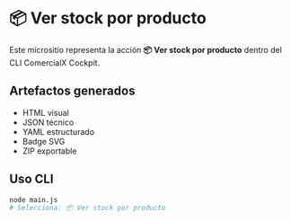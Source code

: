 # 📦 Ver stock por producto

Este micrositio representa la acción **📦 Ver stock por producto** dentro del CLI ComercialX Cockpit.

## Artefactos generados

- HTML visual
- JSON técnico
- YAML estructurado
- Badge SVG
- ZIP exportable

## Uso CLI

```bash
node main.js
# Selecciona: 📦 Ver stock por producto
```
